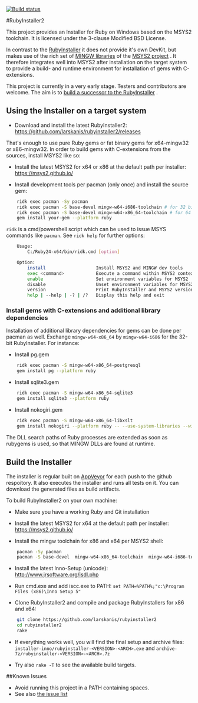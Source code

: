 [![Build status](https://ci.appveyor.com/api/projects/status/7ack9ax1gihvn2hb/branch/master?svg=true)](https://ci.appveyor.com/project/larskanis/rubyinstaller2/branch/master)

#RubyInstaller2

This project provides an Installer for Ruby on Windows based on the MSYS2 toolchain.
It is licensed under the 3-clause Modified BSD License.

In contrast to the [RubyInstaller](https://github.com/oneclick/rubyinstaller/) it does not provide it's own DevKit, but makes use of the rich set of [MINGW libraries](https://github.com/Alexpux/MINGW-packages) of the [MSYS2 project](https://msys2.github.io/) .
It therefore integrates well into MSYS2 after installation on the target system to provide a build- and runtime environment for installation of gems with C-extensions.

This project is currently in a very early stage.
Testers and contributors are welcome.
The aim is to [build a successor to the RubyInstaller](https://github.com/oneclick/rubyinstaller/issues/352) .

## Using the Installer on a target system

- Download and install the latest RubyInstaller2: https://github.com/larskanis/rubyinstaller2/releases

That's enough to use pure Ruby gems or fat binary gems for x64-mingw32 or x86-mingw32.
In order to build gems with C-extensions from the sources, install MSYS2 like so:

- Install the latest MSYS2 for x64 or x86 at the default path per installer: https://msys2.github.io/

- Install development tools per pacman (only once) and install the source gem:
```sh
    ridk exec pacman -Sy pacman
    ridk exec pacman -S base-devel mingw-w64-i686-toolchain # for 32 bit RubyInstaller
    ridk exec pacman -S base-devel mingw-w64-x86_64-toolchain # for 64 bit RubyInstaller
    gem install your-gem --platform ruby
```

`ridk` is a cmd/powershell script which can be used to issue MSYS commands like `pacman`. See `ridk help` for further options:
```sh
    Usage:
        C:/Ruby24-x64/bin/ridk.cmd [option]

    Option:
        install                   Install MSYS2 and MINGW dev tools
        exec <command>            Execute a command within MSYS2 context
        enable                    Set environment variables for MSYS2
        disable                   Unset environment variables for MSYS2
        version                   Print RubyInstaller and MSYS2 versions
        help | --help | -? | /?   Display this help and exit
```

### Install gems with C-extensions and additional library dependencies

Installation of additional library dependencies for gems can be done per pacman as well. Exchange `mingw-w64-x86_64` by `mingw-w64-i686` for the 32-bit RubyInstaller.
For instance:

- Install pg.gem
```sh
    ridk exec pacman -S mingw-w64-x86_64-postgresql
    gem install pg --platform ruby
```

- Install sqlite3.gem
```sh
    ridk exec pacman -S mingw-w64-x86_64-sqlite3
    gem install sqlite3 --platform ruby
```

- Install nokogiri.gem
```sh
    ridk exec pacman -S mingw-w64-x86_64-libxslt
    gem install nokogiri --platform ruby -- --use-system-libraries --with-xml2-include=c:/msys64/mingw64/include/libxml2 --with-xslt-dir=c:/msys64/mingw64
```

The DLL search paths of Ruby processes are extended as soon as rubygems is used, so that MINGW DLLs are found at runtime.

## Build the Installer

The installer is regular built on [AppVeyor](https://ci.appveyor.com/project/larskanis/rubyinstaller2) for each push to the github respoitory.
It also executes the installer and runs all tests on it.
You can download the generated files as build artifacts.

To build RubyInstaller2 on your own machine:

- Make sure you have a working Ruby and Git installation

- Install the latest MSYS2 for x64 at the default path per installer: https://msys2.github.io/

- Install the mingw toolchain for x86 and x64 per MSYS2 shell:
```sh
    pacman -Sy pacman
    pacman -S base-devel  mingw-w64-x86_64-toolchain  mingw-w64-i686-toolchain
```

- Install the latest Inno-Setup (unicode): http://www.jrsoftware.org/isdl.php

- Run cmd.exe and add iscc.exe to PATH: ```set PATH=%PATH%;"c:\Program Files (x86)\Inno Setup 5"```

- Clone RubyInstaller2 and compile and package RubyInstallers for x86 and x64:
```sh
    git clone https://github.com/larskanis/rubyinstaller2
    cd rubyinstaller2
    rake
```

- If everything works well, you will find the final setup and archive files: `installer-inno/rubyinstaller-<VERSION>-<ARCH>.exe` and `archive-7z/rubyinstaller-<VERSION>-<ARCH>.7z`

- Try also `rake -T` to see the available build targets.

##Known Issues

* Avoid running this project in a PATH containing spaces.
* See also [the issue list](https://github.com/larskanis/rubyinstaller2/issues)
